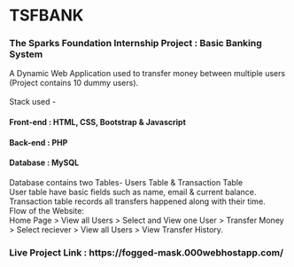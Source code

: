 # TSFBANK
<h3>The Sparks Foundation Internship Project : Basic Banking System</h3>
A Dynamic Web Application used to transfer money between multiple users (Project contains 10 dummy users).<br><br>
Stack used -
<h4>Front-end : HTML, CSS, Bootstrap &amp; Javascript</h4>
<h4>Back-end : PHP</h4>
<h4>Database : MySQL</h4>
Database contains two Tables- Users Table &amp; Transaction Table <br>
User table have basic fields such as name, email &amp; current balance. <br>
Transaction table records all transfers happened along with their time. <br>
Flow of the Website: <br>
Home Page > View all Users > Select and View one User > Transfer Money > Select reciever > View all Users > View Transfer History.<br>
<h3>Live Project Link : https://fogged-mask.000webhostapp.com/</h3>
